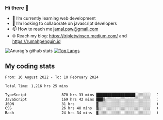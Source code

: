 ### Hi there 👋

<!--
**padepokanpenguin/padepokanpenguin** is a ✨ _special_ ✨ repository because its `README.md` (this file) appears on your GitHub profile.
-->

- 🌱 I’m currently learning  web development
- 👯 I’m looking to collaborate on javascript developers
- 📫 How to reach me jamal.psw@gmail.com
- 🌐 Reach my blog:
   https://tripletwinsco.medium.com/ and
   https://rumahpenguin.id

![Anurag's github stats](https://github-readme-stats.vercel.app/api?username=padepokanpenguin&count_private=true&disable_animations=false&show_icons=true&theme=default)
[![Top Langs](https://github-readme-stats.vercel.app/api/top-langs/?username=padepokanpenguin&theme=default&layout=compact)](https://github.com/padepokanpenguin)

## My coding stats

<!--START_SECTION:waka-->

```txt
From: 16 August 2022 - To: 10 February 2024

Total Time: 1,216 hrs 25 mins

TypeScript                870 hrs 33 mins ██████████████████░░░░░░░   71.57 %
JavaScript                169 hrs 42 mins ███▒░░░░░░░░░░░░░░░░░░░░░   13.95 %
JSON                      31 hrs          ▓░░░░░░░░░░░░░░░░░░░░░░░░   02.55 %
CSS                       26 hrs 48 mins  ▓░░░░░░░░░░░░░░░░░░░░░░░░   02.20 %
Bash                      24 hrs 34 mins  ▓░░░░░░░░░░░░░░░░░░░░░░░░   02.02 %
```

<!--END_SECTION:waka-->


